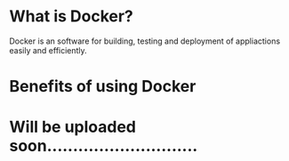 # What is Docker?

Docker is an software for building, testing and deployment of appliactions easily and efficiently.

# Benefits of using Docker

# Will be uploaded soon.............................
